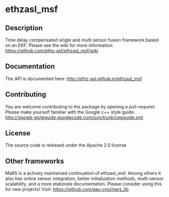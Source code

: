 ethzasl_msf
=====================

## Description
Time delay compensated single and multi sensor fusion framework based on an EKF.
Please see the wiki for more information: https://github.com/ethz-asl/ethzasl_msf/wiki

## Documentation
The API is documented here: http://ethz-asl.github.io/ethzasl_msf

## Contributing
You are welcome contributing to the package by opening a pull-request:
Please make yourself familiar with the Google c++ style guide: 
http://google-styleguide.googlecode.com/svn/trunk/cppguide.xml

## License
The source code is released under the Apache 2.0 license

## Other frameworks
MaRS is a actively maintained continuation of ethzasl_msf. Among others it also has online sensor integration, better initialization methods, multi-sensor scalability, and a more elaborate documentation. Please consider using this for new projects! Visit: https://github.com/aau-cns/mars_lib
